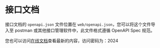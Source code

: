 # 接口文档

接口文档的 `openapi.json` 文件位置在 `web/openapi.json`，您可以将这个文件导入至 postman 或其他接口管理软件中，此文件格式遵循 OpenAPI Spec 规范。

您也可以访问[在线文档](https://lsky-pro.apifox.cn)查看最新的内容，访问密码为：2024